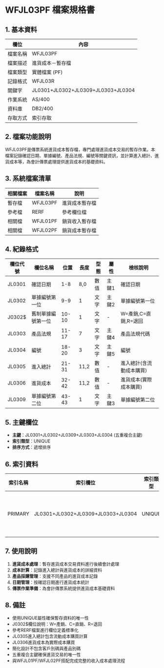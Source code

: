 # WFJL03PF 檔案規格書

## 1. 基本資料

| 欄位 | 內容 |
|------|------|
| 檔案名稱 | WFJL03PF |
| 檔案描述 | 進貨成本－暫存檔 |
| 檔案類型 | 實體檔案 (PF) |
| 記錄格式 | WFJL03R |
| 關鍵字 | JL0301+JL0302+JL0309+JL0303+JL0304 |
| 作業系統 | AS/400 |
| 資料庫 | DB2/400 |
| 存取方式 | 索引存取 |

## 2. 檔案功能說明

WFJL03PF是傳票系統進貨成本暫存檔，專門處理進貨成本交易的暫存作業。本檔案記錄確認日期、單據編號、產品法規、編號等關鍵資訊，並計算進入總計、進貨成本等，為會計傳票處理提供進貨成本的基礎資料。

## 3. 系統檔案清單

| 相關檔案 | 檔案名稱 | 說明 |
|----------|----------|------|
| 暫存檔 | WFJL03PF | 進貨成本暫存檔 |
| 參考檔 | RERF | 參考欄位檔 |
| 相關檔 | WFJL01PF | 銷貨收入暫存檔 |
| 相關檔 | WFJL02PF | 銷貨成本暫存檔 |

## 4. 紀錄格式

| 欄位代號 | 欄位名稱 | 位置 | 長度 | 型態 | 屬性 | 檢核說明 |
|----------|----------|------|------|------|------|----------|
| JL0301 | 確認日期 | 1-8 | 8,0 | 數值 | 主鍵1 | 確認日期 |
| JL0302 | 單據編號第一位 | 9-9 | 1 | 文字 | 主鍵2 | 單據編號第一位 |
| J0302$ | 舊制單據編號第一位 | 10-10 | 1 | 文字 | - | W=產銷,C=直銷,R=退回 |
| JL0303 | 產品法規 | 11-17 | 7 | 文字 | 主鍵4 | 產品法規代碼 |
| JL0304 | 編號 | 18-20 | 3 | 文字 | 主鍵5 | 編號 |
| JL0305 | 進入總計 | 21-31 | 11,2 | 數值 | - | 進入總計(含流動成本購買) |
| JL0306 | 進貨成本 | 32-42 | 11,2 | 數值 | - | 進貨成本(實際成本購買) |
| JL0309 | 單據編號第二位 | 43-43 | 1 | 文字 | 主鍵3 | 單據編號第二位 |

## 5. 主鍵欄位

- **主鍵**：JL0301+JL0302+JL0309+JL0303+JL0304 (五重複合主鍵)
- **索引類型**：UNIQUE
- **排序方式**：遞增排序

## 6. 索引資料

| 索引名稱 | 索引欄位 | 索引類型 | 說明 |
|----------|----------|----------|------|
| PRIMARY | JL0301+JL0302+JL0309+JL0303+JL0304 | UNIQUE | 主索引，進貨成本複合鍵 |

## 7. 使用說明

1. **進貨成本處理**：暫存進貨成本交易資料進行後續會計處理
2. **成本計算**：記錄進入總計與進貨成本的詳細資料
3. **產品採購管理**：支援不同產品的進貨成本記錄
4. **日期管理**：按確認日期進行進貨成本統計
5. **傳票作業準備**：為會計傳票系統提供進貨成本基礎資料

## 8. 備註

- 使用UNIQUE屬性確保暫存資料的唯一性
- J0302$欄位說明：W=產銷、C=直銷、R=退回
- 參考RERF檔案進行欄位定義標準化
- JL0305進入總計包含流動成本購買計算
- JL0306進貨成本為實際成本購買
- 簡化設計不包含客戶別碼與產品別碼
- 五重複合主鍵確保進貨交易的唯一性
- 與WFJL01PF/WFJL02PF搭配完成完整的收入成本處理流程 